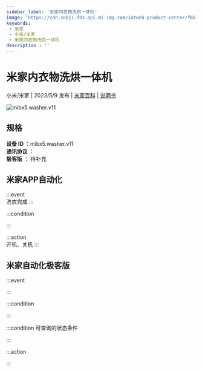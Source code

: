 ```yaml
---
sidebar_label: '米家内衣物洗烘一体机'
image: 'https://cdn.cnbj1.fds.api.mi-img.com/iotweb-product-center/f653491d831845f66a5dd2a5d22e1145_1675669955226.png?GalaxyAccessKeyId=AKVGLQWBOVIRQ3XLEW&Expires=9223372036854775807&Signature=4L9YkQUau5fdY1GIwsyfmt0dVyw='
keywords: 
 - 米家
 - 小米/米家
 - 米家内衣物洗烘一体机
description : ''
---
```

# 米家内衣物洗烘一体机

小米/米家 | 2023/5/9 发布 | [米家百科](https://home.mi.com/webapp/content/baike/product/index.html?model=mibx5.washer.v11) | [说明书](https://home.mi.com/views/introduction.html?model=mibx5.washer.v11&region=cn)

![mibx5.washer.v11](https://cdn.cnbj1.fds.api.mi-img.com/iotweb-product-center/f653491d831845f66a5dd2a5d22e1145_1675669955226.png?GalaxyAccessKeyId=AKVGLQWBOVIRQ3XLEW&Expires=9223372036854775807&Signature=4L9YkQUau5fdY1GIwsyfmt0dVyw=)

## 规格  
> 
**设备 ID** ：mibx5.washer.v11  
**通讯协议** ：  
**极客版**  ： 待补充 


## 米家APP自动化  

:::event  
洗衣完成
:::

:::condition  

:::

:::action   
开机、关机
:::

## 米家自动化极客版  

:::event  

:::

:::condition  

:::

:::condition 可查询的状态条件  

:::

:::action  

:::

        
